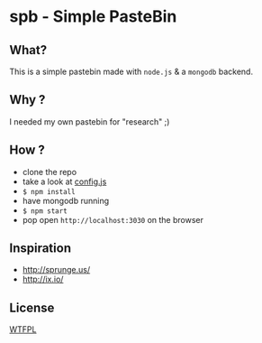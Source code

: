# spb - Simple PasteBin

## What?

This is a simple pastebin made with `node.js` &amp; a `mongodb` backend.

## Why ?

I needed my own pastebin for "research" ;)

## How ?

- clone the repo
- take a look at [config.js](./config.js)
- `$ npm install`
- have mongodb running
- `$ npm start`
- pop open `http://localhost:3030` on the browser

## Inspiration

- http://sprunge.us/
- http://ix.io/

## License

[WTFPL](http://www.wtfpl.net/)
